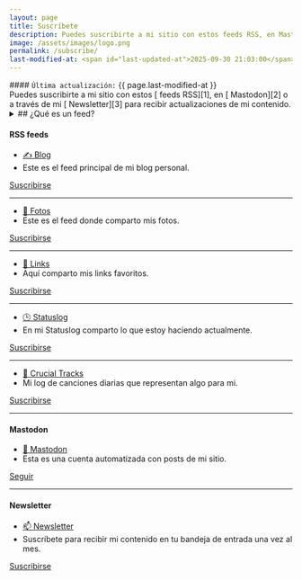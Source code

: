 ```yaml
---
layout: page
title: Suscríbete
description: Puedes suscribirte a mi sitio con estos feeds RSS, en Mastodon o a través de mi Newsletter para recibir actualizaciones de mi contenido.
image: /assets/images/logo.png
permalink: /subscribe/
last-modified-at: <span id="last-updated-at">2025-09-30 21:03:00</span>
---
```


<div class="card last-updated my-3 text-center">
<div class="card-body rounded">
#### <code>Última actualización:</code> {{ page.last-modified-at }}
</div>
</div>

<div class="text-center">
Puedes suscribirte a mi sitio con estos [<i class="fa-solid fa-link"></i> feeds RSS][1], en [<i class="fa-solid fa-link"></i> Mastodon][2] o a través de mi [<i class="fa-solid fa-link"></i> Newsletter][3] para recibir actualizaciones de mi contenido.
</div>

<details class="mb-3">
<summary>
## <i class="fa-solid fa-list-ul"></i> ¿Qué es un feed?
</summary>

Es una forma de recibir contenido sin necesidad de visitar el sitio web. Es una manera de suscribirte a tus contenidos favoritos y recibir actualizaciones en tiempo real (como si le dieras 'seguir' a otro usuario en otra red social).

Hay una ligera curva de aprendizaje, pero créeme que vale la pena. Conoce más [aquí](https://aboutfeeds-com.translate.goog/?_x_tr_sl=en&_x_tr_tl=es&_x_tr_hl=en&_x_tr_pto=wapp){:rel="noopener" target="_blank"}.
</details>

<div class="row">
<div class="col-12 my-auto">

<div class="card text-center mb-0" id="rss-feeds">
<div class="card-header">
<h4 class="card-title">
<i class="fa-solid fa-square-rss"></i> RSS feeds
</h4>
</div>
<div class="card-body">
<div class="row">
<div class="col-md-6 my-auto">
<ul class="list-unstyled">
<li>
<a href="{{ site.blog_url }}" rel="me">
    ✍️ Blog
</a>
</li>
<li>
Este es el feed principal de mi blog personal.
</li>
</ul>
</div>
<div class="col-md-6 my-auto">
<a class="btn btn-primary btn-lg" href="{{ site.blog_url }}/rss/" rel="me">
<i class="fa-solid fa-rss"></i> Suscribirse
</a>
</div>
</div>
<hr>
<div class="row">
<div class="col-md-6 my-auto">
<ul class="list-unstyled">
<li>
<a href="{{ site.blog_url }}/photos/" rel="me">
    📸 Fotos
</a>
</li>
<li>
Este es el feed donde comparto mis fotos.
</li>
</ul>
</div>
<div class="col-md-6 my-auto">
<a class="btn btn-primary btn-lg" href="{{ site.blog_url }}/photos/rss/" rel="me">
<i class="fa-solid fa-rss"></i> Suscribirse
</a>
</div>
</div>
<hr>
<div class="row">
<div class="col-md-6 my-auto">
<ul class="list-unstyled">
<li>
<a href="/links/">
    🔗 Links
</a>
</li>
<li>
Aquí comparto mis links favoritos.
</li>
</ul>
</div>
<div class="col-md-6 my-auto">
<a class="btn btn-primary btn-lg" href="https://bg.raindrop.io/rss/public/50598757" rel="noopener">
<i class="fa-solid fa-rss"></i> Suscribirse
</a>
</div>
</div>
<hr>
<div class="row">
<div class="col-md-6 my-auto">
<ul class="list-unstyled">
<li>
<a href="https://status.luiscarlospando.com/" rel="me noopener" target="_blank">
    🕒 Statuslog
</a>
</li>
<li>
    En mi Statuslog comparto lo que estoy haciendo actualmente.
</li>
</ul>
</div>
<div class="col-md-6 my-auto">
<a class="btn btn-primary btn-lg" href="https://mijo.status.lol/feed/rss" rel="me noopener">
<i class="fa-solid fa-rss"></i> Suscribirse
</a>
</div>
</div>
<hr>
<div class="row">
<div class="col-md-6 my-auto">
<ul class="list-unstyled">
<li>
<a href="/music/crucial-tracks/">
    📀 Crucial Tracks
</a>
</li>
<li>
Mi log de canciones diarias que representan algo para mi.
</li>
</ul>
</div>
<div class="col-md-6 my-auto">
<a class="btn btn-primary btn-lg" href="https://app.crucialtracks.org/profile/mijo/feed" rel="me noopener">
<i class="fa-solid fa-rss"></i> Suscribirse
</a>
</div>
</div>
</div>
</div>

</div>
</div>

---

<div class="row">
<div class="col-12 my-auto">

<div class="card text-center mb-0" id="mastodon>
<div class="card-header">
<h4 class="card-title">
<i class="fa-brands fa-mastodon"></i> Mastodon
</h4>
</div>
<div class="card-body">
<div class="row">
<div class="col-md-6 my-auto">
<ul class="list-unstyled">
<li>
<a href="https://hachyderm.io/@luiscarlospando" rel="me noopener noreferrer" target="_blank">
    🐘 Mastodon
</a>
</li>
<li>
Esta es una cuenta automatizada con posts de mi sitio.
</li>
</ul>
</div>
<div class="col-md-6 my-auto">
<a class="btn btn-primary btn-lg" href="https://hachyderm.io/@luiscarlospando" rel="me noopener noreferrer" target="_blank">
<i class="fa-brands fa-mastodon"></i> Seguir
</a>
</div>
</div>
</div>
</div>

</div>
</div>

---

<div class="row">
<div class="col-12 my-auto">

<div class="card text-center mb-3" id="newsletter">
<div class="card-header">
<h4 class="card-title">
<i class="fa-solid fa-envelope"></i> Newsletter
</h4>
</div>
<div class="card-body">
<div class="row">
<div class="col-md-6 my-auto">
<ul class="list-unstyled">
<li>
<a href="/newsletter/" rel="me">
    📫 Newsletter
</a>
</li>
<li>
Suscríbete para recibir mi contenido en tu bandeja de entrada una vez al mes.</li>
</ul>
</div>
<div class="col-md-6 my-auto">
<a class="btn btn-primary btn-lg" href="/newsletter/" rel="me">
<i class="fa-solid fa-envelope"></i> Suscribirse
</a>
</div>
</div>
</div>
</div>

</div>
</div>

[1]: #rss-feeds
[2]: #mastodon
[3]: #newsletter
